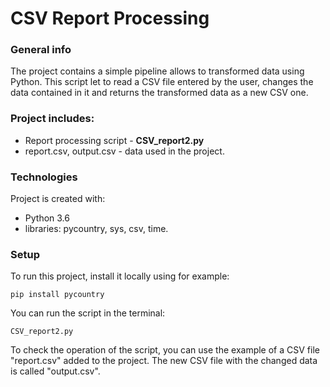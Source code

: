 # CSV Report Processing


### General info
The project contains a simple pipeline allows to transformed data using Python. This script let to read a CSV file entered by the user, changes the data contained in it and returns the transformed data as a new CSV one.

### Project includes:
- Report processing script - **CSV_report2.py**
- report.csv, output.csv  - data used in the project.

### Technologies
Project is created with:
- Python 3.6
- libraries: pycountry, sys, csv, time.

### Setup
To run this project, install it locally using for example:

```
pip install pycountry
```
You can run the script in the terminal:

```
CSV_report2.py
```

To check the operation of the script, you can use the example of a CSV file "report.csv" added to the project. 
The new CSV file with the changed data is called "output.csv".
